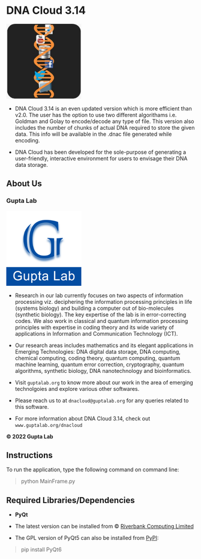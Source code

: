 # DNA Cloud 3.14

<p float="right">
<img src="DNA-cloud-3.14/DNA_icon-8.png" width="200">
</p>

- DNA Cloud 3.14 is an even updated version which is more efficient than v2.0. The user has the option to use two different algorithams i.e. Goldman and Golay to encode/decode any type of file. This version also includes the number of chunks of actual DNA required to store the given data. This info will be available in the .dnac file generated while encoding. 

- DNA Cloud has been developed for the sole-purpose of generating a user-friendly, interactive environment for users to envisage their DNA data storage.

## About Us

### Gupta Lab

<p float="left">
<img src="guptalablogo.jpg" width="200">
</p>

- Research in our lab currently focuses on two aspects of information processing viz. deciphering the information processing principles in life (systems biology) and building a computer out of bio-molecules (synthetic biology). The key expertise of the lab is in error-correcting codes. We also work in classical and quantum information processing principles with expertise in coding theory and its wide variety of applications in Information and Communication Technology (ICT). 

- Our research areas includes mathematics and its elegant applications in Emerging Technologies: DNA digital data storage, DNA computing, chemical computing, coding theory, quantum computing, quantum machine learning, quantum error correction, cryptography, quantum algorithms, synthetic biology, DNA nanotechnology and bioinformatics.

- Visit `guptalab.org` to know more about our work in the area of emerging technolgoies and explore various other softwares.

- Please reach us to at `dnacloud@guptalab.org` for any queries related to this software.

- For more information about DNA Cloud 3.14, check out `www.guptalab.org/dnacloud`       

**&copy; 2022 Gupta Lab**

## Instructions

To run the application, type the following command on command line:

> python MainFrame.py

## Required Libraries/Dependencies

- **PyQt**

- The latest version can be installed from &copy; [Riverbank Computing Limited](https://www.riverbankcomputing.com/software/pyqt/)

- The GPL version of PyQt5 can also be installed from [PyPI](https://pypi.org/project/PyQt5/):
> pip install PyQt6

